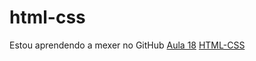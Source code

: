 # html-css
 Estou aprendendo a mexer no GitHub
 <a href="https://inregis.github.io/html-css/aula/A018/index.html">Aula 18</a>
<a href="https://github.com/inregis/html-css">HTML-CSS </a>